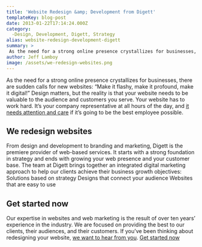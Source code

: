 ```yaml
---
title: 'Website Redesign &amp; Development from Digett'
templateKey: blog-post
date: 2013-01-22T17:14:24.000Z
category: 
  -Design, Development, Digett, Strategy
alias: website-redesign-development-digett
summary: > 
 As the need for a strong online presence crystallizes for businesses, there are sudden calls for new websites: "Make it flashy, make it profound, make it digital!" Design matters, but the reality is that your website needs to be valuable to the audience and customers you serve.
author: Jeff Lamboy
image: /assets/we-redesign-websites.png
---
```


As the need for a strong online presence crystallizes for businesses, there are sudden calls for new websites: “Make it flashy, make it profound, make it digital!” Design matters, but the reality is that your website needs to be valuable to the audience and customers you serve. Your website has to work hard. It’s your company representative at all hours of the day, and [it needs attention and care](http://www.digett.com/we-design-drupal-websites?utm_source=jeffblog&utm_medium=campaign&utm_campaign=2013drupalcampaign) if it’s going to be the best employee possible.

We redesign websites
--------------------

From design and development to branding and marketing, Digett is the premiere provider of web-based services. It starts with a strong foundation in strategy and ends with growing your web presence and your customer base. The team at Digett brings together an integrated digital marketing approach to help our clients achieve their business growth objectives: Solutions based on strategy Designs that connect your audience Websites that are easy to use

Get started now
---------------

Our expertise in websites and web marketing is the result of over ten years’ experience in the industry. We are focused on providing the best to our clients, their audiences, and their customers. If you’ve been thinking about redesigning your website, [we want to hear from you](http://www.digett.com/we-design-drupal-websites?utm_source=jeffblog&utm_medium=campaign&utm_campaign=2013drupalcampaign). [Get started now](http://www.digett.com/we-design-drupal-websites?utm_source=jeffblog&utm_medium=campaign&utm_campaign=2013drupalcampaign)